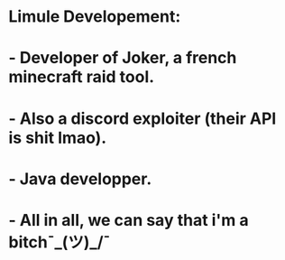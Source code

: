 # Limule Developement:
# - Developer of Joker, a french minecraft raid tool.
# - Also a discord exploiter (their API is shit lmao). 
# - Java developper.
# - All in all, we can say that i'm a bitch¯\_(ツ)_/¯
